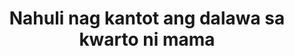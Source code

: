 ---
layout: post
title: Nahuli nag kantot ang dalawa sa kwarto ni mama
duration: '06:37'
view: 240
rate: 2
video: 'https://flashservice.xvideos.com/embedframe/22618869'
category: 
 - pinay
 - beautiful
 - student
 - caught
tags: 
 - pinay-sex
 - nene
 - mokong
 - blowjob
 - sucked
 - muse
 - nagparaos
 - ontop
 - fucked
 - flawless
 - gorgeous
priority: 0.9
changefreq: daily
---